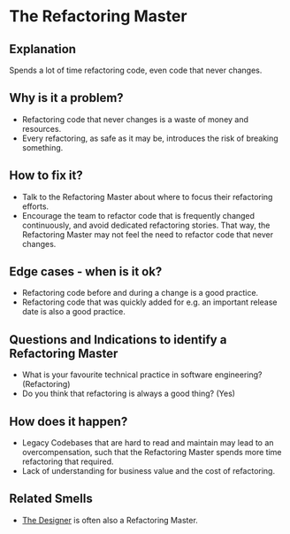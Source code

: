 # The Refactoring Master
## Explanation
Spends a lot of time refactoring code, even code that never changes.

## Why is it a problem?
* Refactoring code that never changes is a waste of money and resources.
* Every refactoring, as safe as it may be, introduces the risk of breaking something.

## How to fix it?
* Talk to the Refactoring Master about where to focus their refactoring efforts.
* Encourage the team to refactor code that is frequently changed continuously, and avoid dedicated refactoring stories. That way, the Refactoring Master may not feel the need to refactor code that never changes.

## Edge cases - when is it ok?
* Refactoring code before and during a change is a good practice.
* Refactoring code that was quickly added for e.g. an important release date is also a good practice.

## Questions and Indications to identify a Refactoring Master
* What is your favourite technical practice in software engineering? (Refactoring) 
* Do you think that refactoring is always a good thing? (Yes)

## How does it happen?
* Legacy Codebases that are hard to read and maintain may lead to an overcompensation, such that the Refactoring Master spends more time refactoring that required. 
* Lack of understanding for business value and the cost of refactoring.

## Related Smells
* [The Designer](The-Designer.md) is often also a Refactoring Master.